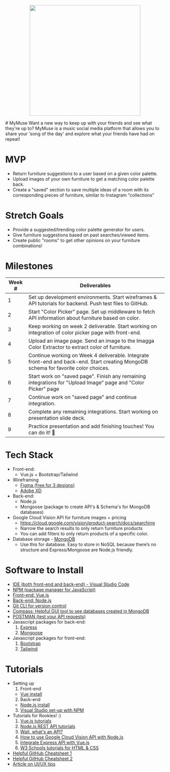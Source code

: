 <p align="center">
<img src="https://64.media.tumblr.com/2248bb1808b32038f6d427b6e573104d/tumblr_mwvyon1D6U1qenwiuo3_400.gifv" width="350">
  </p>
# MyMuse
Want a new way to keep up with your friends and see what they're up to? MyMuse is a music social media platform that allows you to share your 'song of the day' and explore what your friends have had on repeat!

# MVP
  - Return furniture suggestions to a user based on a given color palette.
  - Upload images of your own furniture to get a matching color palette back.
  - Create a "saved" section to save multiple ideas of a room with its corresponding pieces of furniture, similar to Instagram “collections”

# Stretch Goals
  - Provide a suggested/trending color palette generator for users.
  - Give furniture suggestions based on past searches/viewed items.
  - Create public "rooms" to get other opinions on your furniture combinations!
# Milestones
| Week # | Deliverables |
|--------|--------------|
| 1      | Set up development environments. Start wireframes & API tutorials for backend. Push test files to GitHub.                                    |                                                             
| 2      | Start "Color Picker" page. Set up middleware to fetch API information about furniture based on color.                                        |
| 3      | Keep working on week 2 deliverable. Start working on integration of color picker page with front-end.                                        |
| 4      | Upload an image page. Send an image to the Imagga Color Extractor to extract color of furniture.                                             |
| 5      | Continue working on Week 4 deliverable. Integrate front-end and back-end. Start creating MongoDB schema for favorite color choices.          |
| 6      | Start work on "saved page". Finish any remaining integrations for "Upload Image" page and "Color Picker" page                                |
| 7      | Continue work on "saved page" and continue integration.                                                                                      |             
| 8      | Complete any remaining integrations. Start working on presentation slide deck.                                                               |
| 9      | Practice presentation and add finishing touches! You can do it! 💙                                                                           |

# Tech Stack
  - Front-end: 
    - Vue.js + Bootstrap/Tailwind
  - Wireframing
    - [Figma (free for 3 designs)](https://www.figma.com)
    - [Adobe XD](https://www.adobe.com/products/xd.html)
  - Back-end: 
    -  Node.js
    -  Mongoose (package to create API's & Schema's for MongoDB databases)
  - Google Cloud Vision API for furniture images + pricing
     - https://cloud.google.com/vision/product-search/docs/searching
     - Narrow the search results to only return furniture products
     - You can add filters to only return products of a specific color.
   - Database storage
    - [MongoDB](https://www.mongodb.com)
      - Use this for database. Easy to store in NoSQL because there’s no structure and Express/Mongoose are Node.js friendly. 

# Software to Install
  - [IDE (both front-end and back-end) - Visual Studio Code](https://code.visualstudio.com)
  - [NPM (package manager for JavaScript)](https://www.npmjs.com)
  - [Front-end: Vue.js](https://vuejs.org)
  - [Back-end: Node.js](https://nodejs.org/en/download/)
  - [Git CLI for version control](https://git-scm.com/downloads)
  - [Compass: Helpful GUI tool to see databases created in MongoDB](https://www.mongodb.com/products/compass)
  - [POSTMAN (test your API requests)](https://www.postman.com)
  - Javascript packages for back-end:
    1. [Express](https://expressjs.com)
    2. [Mongoose](https://www.npmjs.com/package/mongoose)
  - Javascript packages for front-end:
    1. [Bootstrap](https://bootstrap-vue.org/docs)
    2. [Tailwind](https://tailwindcss.com)
  
# Tutorials
  - Setting up 
    1. Front-end
      - [Vue install](https://www.youtube.com/watch?v=RNWfNwh1kW8)
    2. Back-end
      - [Node.js install](https://www.youtube.com/watch?v=JINE4D0Syqw)
    3. [Visual Studio set-up with NPM](https://www.youtube.com/watch?v=sJ7nDNNpOMA)
  - Tutorials for Rookies! :) 
    1. [Vue.js tutorials](https://www.youtube.com/watch?v=5LYrN_cAJoA&list=PL4cUxeGkcC9gQcYgjhBoeQH7wiAyZNrYa)
    2. [Node.js REST API tutorials](https://www.youtube.com/watch?v=BRdcRFvuqsE&list=PL4cUxeGkcC9jBcybHMTIia56aV21o2cZ8)
    3. [Wait, what's an API?](https://www.youtube.com/watch?v=SLwpqD8n3d0)
    4. [How to use Google Cloud Vision API with Node.js](https://www.youtube.com/watch?v=BFOeM8ATWdk)
    5. [Integrate Express API with Vue.js](https://www.youtube.com/watch?v=TYPb_Hz7Loo&list=PLuNEz8XtB51KwT2ywpg_W9BGFqVKLGg_m)
    6. [W3 Schools tutorials for HTML & CSS](https://www.w3schools.com)
  - [Helpful GitHub Cheatsheet 1](https://education.github.com/git-cheat-sheet-education.pdf)
  - [Helpful GitHub Cheatsheet 2](https://drive.google.com/file/d/1OddwoSvNJ3dQuEBw3RERieMXmOicif9_/view)
  - [Article on UI/UX tips](https://www.uxpin.com/studio/blog/guide-design-consistency-best-practices-ui-ux-designers/)
